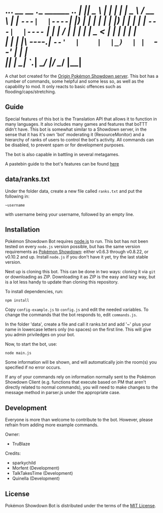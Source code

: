 .___________..______       __    __     .______     ______   .___________.
|           ||   _  \     |  |  |  |    |   _  \   /  __  \  |           |
`---|  |----`|  |_)  |    |  |  |  |    |  |_)  | |  |  |  | `---|  |----`
    |  |     |      /     |  |  |  |    |   _  <  |  |  |  |     |  |    
    |  |     |  |\  \----.|  `--'  |    |  |_)  | |  `--'  |     |  |    
    |__|     | _| `._____| \______/     |______/   \______/      |__|    
===========================================================================

A chat bot created for the [Origin Pokémon Showdown server][1]. This bot has a number of commands, some helpful and some less so, as well as the capability to mod. It only reacts to basic offences such as flooding/caps/stretching.

  [1]: http://origin.psim.us/
  
Guide
-----

Special features of this bot is the Translation API that allows it to function in many languages.  It also includes many games and features that boTTT didn't have.   This bot is somewhat similar to a Showdown server, in the sense that it has it's own 'bot' moderating it (ResourceMonitor) and a hierarchy of ranks of users to control the bot's activity.
All commands can be disabled, to prevent spam or for development purposes.

The bot is also capable in battling in several metagames.

A pastebin guide to the bot's features can be found [here][6]
  
  [6]: http://pastebin.com/zT0eFG8a
  
data/ranks.txt
--------------

Under the folder data, create a new file called `ranks.txt` and put the following in:

  `~username`

with username being your username, followed by an empty line.

Installation
------------


Pokémon Showdown Bot requires [node.js][2] to run.
This bot has not been tested on every `node.js` version possible, but has the same version requirements as [Pokémon Showdown][3]: either v0.6.3 through v0.8.22, or v0.10.2 and up.
Install `node.js` if you don't have it yet, try the last stable version.

Next up is cloning this bot. This can be done in two ways: cloning it via `git` or downloading as ZIP.
Downloading it as ZIP is the easy and lazy way, but is a lot less handy to update than cloning this repository.

To install dependencies, run:

    npm install

Copy `config-example.js` to `config.js` and edit the needed variables.
To change the commands that the bot responds to, edit `commands.js`.

In the folder 'data', create a file and call it ranks.txt and add '~' plus your name in lowercase letters only (no spaces) on the first line.  This will give you admin priviledges on your bot.

Now, to start the bot, use:

    node main.js

Some information will be shown, and will automatically join the room(s) you specified if no error occurs.

  [2]: http://nodejs.org/
  [3]: https://github.com/Zarel/Pokemon-Showdown
  [4]: https://github.com/RivalNick/PS-Bot/wiki/How-To-set-up-Bot

If any of your commands rely on information normally sent to the Pokémon Showdown Client (e.g. functions that execute based on PM that aren't directly related to normal commands), you will need to make changes to the message method in parser.js under the appropriate case.

Development
-----------

Everyone is more than welcome to contribute to the bot.
However, please refrain from adding more example commands.

Owner:
 - TruBlaze

Credits:
 - sparkychild
 - Morfent (Development)
 - TalkTakesTime (Development)
 - Quinella (Development)

License
-------

Pokémon Showdown Bot is distributed under the terms of the [MIT License][5].

  [5]: https://github.com/Quinella/Pokemon-Showdown-Bot/blob/master/LICENSE
